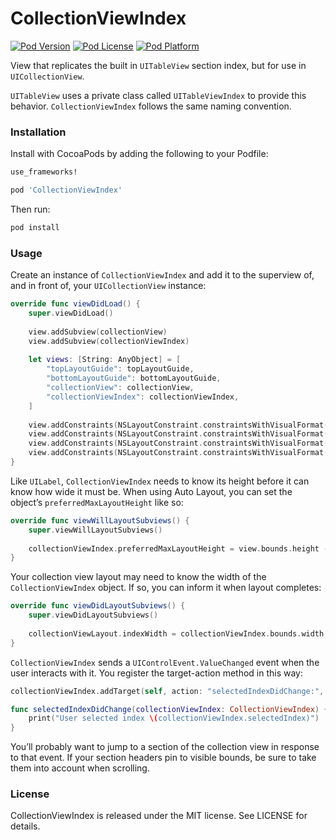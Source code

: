 # CollectionViewIndex

[![Pod Version](https://img.shields.io/cocoapods/v/CollectionViewIndex.svg)](CollectionViewIndex.podspec)
[![Pod License](https://img.shields.io/cocoapods/l/CollectionViewIndex.svg)](LICENSE)
[![Pod Platform](https://img.shields.io/cocoapods/p/CollectionViewIndex.svg)](CollectionViewIndex.podspec)

View that replicates the built in `UITableView` section index, but for use in `UICollectionView`.

`UITableView` uses a private class called `UITableViewIndex` to provide this behavior. `CollectionViewIndex`
follows the same naming convention.

### Installation

Install with CocoaPods by adding the following to your Podfile:

```ruby
use_frameworks!

pod 'CollectionViewIndex'
```

Then run:

```bash
pod install
```

### Usage

Create an instance of `CollectionViewIndex` and add it to the superview of, and in front of, your
`UICollectionView` instance:

```swift
override func viewDidLoad() {
	super.viewDidLoad()
	
	view.addSubview(collectionView)
	view.addSubview(collectionViewIndex)
	
	let views: [String: AnyObject] = [
		"topLayoutGuide": topLayoutGuide,
		"bottomLayoutGuide": bottomLayoutGuide,
		"collectionView": collectionView,
		"collectionViewIndex": collectionViewIndex,
	]
	
	view.addConstraints(NSLayoutConstraint.constraintsWithVisualFormat("|[collectionView]|", options: [], metrics: nil, views: views))
	view.addConstraints(NSLayoutConstraint.constraintsWithVisualFormat("V:|[collectionView]|", options: [], metrics: nil, views: views))
	view.addConstraints(NSLayoutConstraint.constraintsWithVisualFormat("[collectionViewIndex]|", options: [], metrics: nil, views: views))
	view.addConstraints(NSLayoutConstraint.constraintsWithVisualFormat("V:[topLayoutGuide][collectionViewIndex][bottomLayoutGuide]", options: [], metrics: nil, views: views))
}
```

Like `UILabel`, `CollectionViewIndex` needs to know its height before it can know how wide it must be. When
using Auto Layout, you can set the object’s `preferredMaxLayoutHeight` like so:

```swift
override func viewWillLayoutSubviews() {
	super.viewWillLayoutSubviews()
	
	collectionViewIndex.preferredMaxLayoutHeight = view.bounds.height - topLayoutGuide.length - bottomLayoutGuide.length
}
```

Your collection view layout may need to know the width of the `CollectionViewIndex` object. If so, you can inform it when layout completes:

```swift
override func viewDidLayoutSubviews() {
	super.viewDidLayoutSubviews()
	
	collectionViewLayout.indexWidth = collectionViewIndex.bounds.width
}
```

`CollectionViewIndex` sends a `UIControlEvent.ValueChanged` event when the user interacts with it. You
register the target-action method in this way:

```swift
collectionViewIndex.addTarget(self, action: "selectedIndexDidChange:", forControlEvents: .ValueChanged)

func selectedIndexDidChange(collectionViewIndex: CollectionViewIndex) {
	print("User selected index \(collectionViewIndex.selectedIndex)")
}
```

You’ll probably want to jump to a section of the collection view in response to that event. If your section headers
pin to visible bounds, be sure to take them into account when scrolling.

### License

CollectionViewIndex is released under the MIT license. See LICENSE for details.